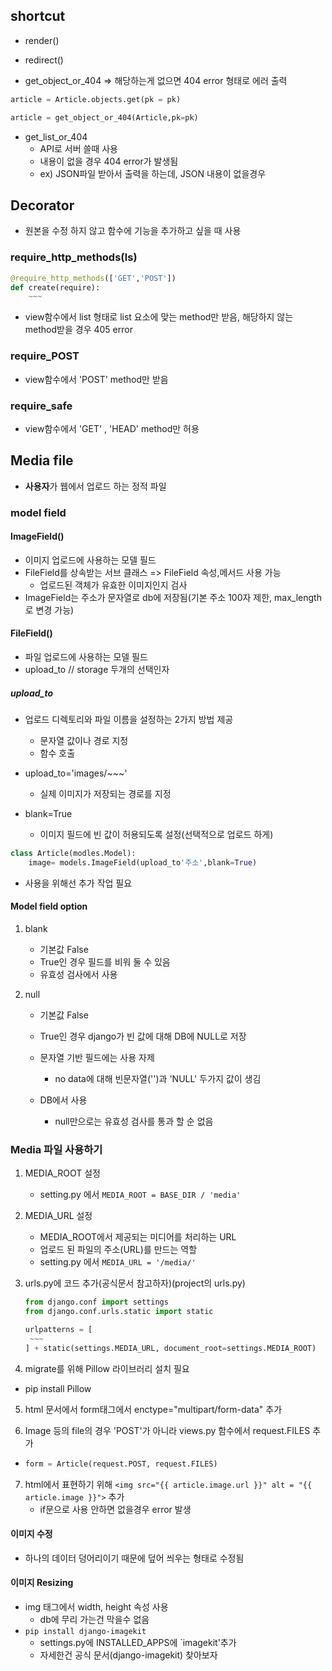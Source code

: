 ## shortcut

- render()
- redirect()

- get_object_or_404  => 해당하는게 없으면 404 error 형태로 에러 출력

```python
article = Article.objects.get(pk = pk)
```

```python
article = get_object_or_404(Article,pk=pk)
```

- get_list_or_404
  - API로 서버 쓸때 사용
  - 내용이 없을 경우 404 error가 발생됨
  - ex) JSON파일 받아서 출력을 하는데, JSON 내용이 없을경우



## Decorator

- 원본을 수정 하지 않고 함수에 기능을 추가하고 싶을 때 사용



### require_http_methods(ls)

```python
@require_http_methods(['GET','POST'])
def create(require):
    ~~~
```

- view함수에서 list 형태로 list 요소에 맞는 method만 받음, 해당하지 않는 method받을 경우 405 error



### require_POST

- view함수에서 'POST' method만 받음



### require_safe

- view함수에서 'GET' , 'HEAD' method만 허용



## Media file

- **사용자**가 웹에서 업로드 하는 정적 파일

### model field

#### ImageField()

- 이미지 업로드에 사용하는 모델 필드
- FileField를 상속받는 서브 클래스 => FileField 속성,메서드 사용 가능
  - 업로드된 객체가 유효한 이미지인지 검사
- ImageField는 주소가 문자열로 db에 저장됨(기본 주소 100자 제한, max_length로 변경 가능)

#### FileField()

- 파일 업로드에 사용하는 모델 필드
- upload_to // storage 두개의 선택인자



##### upload_to

- 업로드 디렉토리와 파일 이름을 설정하는 2가지 방법 제공
  - 문자열 값이나 경로 지정
  - 함수 호출 

- upload_to='images/~~~'
  - 실제 이미지가 저장되는 경로를 지정
- blank=True
  - 이미지 필드에 빈 값이 허용되도록 설정(선택적으로 업로드 하게)

```python
class Article(modles.Model):
    image= models.ImageField(upload_to'주소',blank=True)
```

- 사용을 위해선 추가 작업 필요

#### Model field option

1. blank

   - 기본값 False
   - True인 경우 필드를 비워 둘 수 있음
   - 유효성 검사에서 사용

2. null

   - 기본값 False
   - True인 경우 django가 빈 값에 대해 DB에 NULL로 저장
   - 문자열 기반 필드에는 사용 자제
     - no data에 대해 빈문자열('')과 'NULL' 두가지  값이 생김

   - DB에서 사용
     - null만으로는 유효성 검사를 통과 할 순 없음



### Media 파일 사용하기

1. MEDIA_ROOT 설정
   - setting.py 에서 `MEDIA_ROOT = BASE_DIR / 'media'`
2. MEDIA_URL 설정
   - MEDIA_ROOT에서 제공되는 미디어를 처리하는 URL
   - 업로드 된 파일의 주소(URL)를 만드는 역할
   - setting.py 에서 `MEDIA_URL = '/media/'`

3. urls.py에 코드 추가(공식문서 참고하자)(project의 urls.py)

   ```python
   from django.conf import settings
   from django.conf.urls.static import static
   
   urlpatterns = [
   	~~~
   ] + static(settings.MEDIA_URL, document_root=settings.MEDIA_ROOT)
   
   ```

4.  migrate를 위해 Pillow 라이브러리 설치 필요
   - pip install Pillow

5. html 문서에서 form태그에서 enctype="multipart/form-data" 추가

6.  Image 등의 file의 경우 'POST'가 아니라 views.py 함수에서 request.FILES 추가

   - ```python
     form = Article(request.POST, request.FILES)
     ```

7. html에서 표현하기 위해 `<img src="{{ article.image.url }}" alt = "{{ article.image }}">` 추가
   - if문으로 사용 안하면 없을경우 error 발생



#### 이미지 수정

- 하나의 데이터 덩어리이기 때문에 덮어 씌우는 형태로 수정됨

#### 이미지 Resizing

- img 태그에서 width, height 속성 사용
  - db에 무리 가는건 막을수 없음
- `pip install django-imagekit`
  - settings.py에 INSTALLED_APPS에 `imagekit'추가
  - 자세한건 공식 문서(django-imagekit) 찾아보자